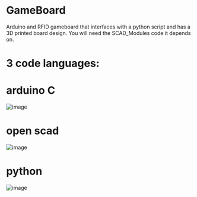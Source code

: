 # GameBoard
Arduino and RFID gameboard that interfaces with a python script and has a 3D printed board design.  You will need the SCAD_Modules code it depends on. 

# 3 code languages:

# arduino C
![image](https://github.com/user-attachments/assets/0cff4327-26c9-49a7-b00f-734f562fbb79)

# open scad
![image](https://github.com/user-attachments/assets/816cdcb7-667f-4932-892c-60ff43d5991a)

# python
![image](https://github.com/user-attachments/assets/97e16593-1f38-4820-9039-aa407c097625)
